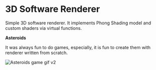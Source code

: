 # 3D Software Renderer

Simple 3D software renderer. It implements Phong Shading model and custom shaders via virtual functions.

**Asteroids**

It was always fun to do games, especially, it is fun to create them with renderer written from scratch.

![Asteroids game gif v2](https://user-images.githubusercontent.com/33322066/71547593-123b9180-29b3-11ea-995c-0e32dd61f508.gif)
